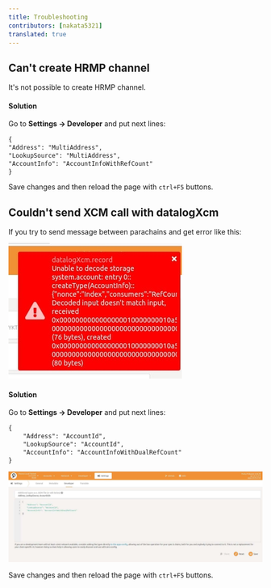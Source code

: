 ```yaml
---
title: Troubleshooting
contributors: [nakata5321]
translated: true
---
```


## Can't create HRMP channel

It's not possible to create HRMP channel.
#### Solution
Go to **Settings -> Developer** and put next lines:
```
{
"Address": "MultiAddress",
"LookupSource": "MultiAddress",
"AccountInfo": "AccountInfoWithRefCount"
}
```
Save changes and then reload the page with `ctrl+F5` buttons.

## Couldn't send XCM call with datalogXcm
 If you try to send message between parachains and get error like this:

![error_4lesson][im1]

#### Solution

Go to **Settings -> Developer** and put next lines:
```
{
    "Address": "AccountId",
    "LookupSource": "AccountId",
    "AccountInfo": "AccountInfoWithDualRefCount"
}
```

![XCM][im2]

Save changes and then reload the page with `ctrl+F5` buttons.



 [im1]: <../images/troubleshooting/lesson4_error.jpg>
 [im2]: <../images/troubleshooting/XCM.jpg>
